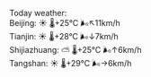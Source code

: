 Today weather:  
Beijing: ☀️   🌡️+25°C 🌬️↖11km/h  
Tianjin: ☀️   🌡️+28°C 🌬️↓7km/h  
Shijiazhuang: ⛅️  🌡️+25°C 🌬️↑6km/h  
Tangshan: ☀️   🌡️+29°C 🌬️→6km/h  

